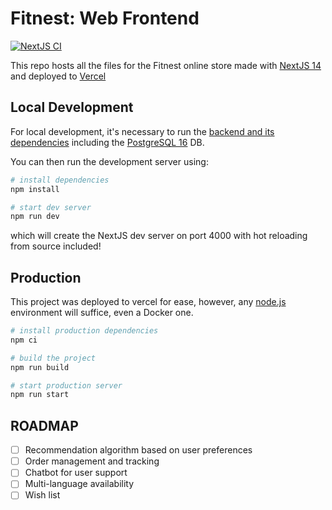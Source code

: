 # Fitnest: Web Frontend

[![NextJS CI](https://github.com/fitnestcorp/frontend/actions/workflows/ci.yml/badge.svg?branch=main)](https://github.com/fitnestcorp/frontend/actions/workflows/ci.yml)

This repo hosts all the files for the Fitnest online store made with [NextJS 14](https://nextjs.org/) and deployed to [Vercel](https://vercel.com/)

## Local Development

For local development, it's necessary to run the [backend and its dependencies](https://github.com/fitnestcorp/fitnest-api-backend) including the [PostgreSQL 16](https://www.postgresql.org/download/) DB.

You can then run the development server using:

``` bash
# install dependencies
npm install

# start dev server
npm run dev
```

which will create the NextJS dev server on port 4000 with hot reloading from source included!

## Production

This project was deployed to vercel for ease, however, any [node.js]() environment will suffice, even a Docker one.

``` bash
# install production dependencies
npm ci

# build the project
npm run build

# start production server
npm run start
```

## ROADMAP
- [ ] Recommendation algorithm based on user preferences
- [ ] Order management and tracking
- [ ] Chatbot for user support
- [ ] Multi-language availability
- [ ] Wish list

